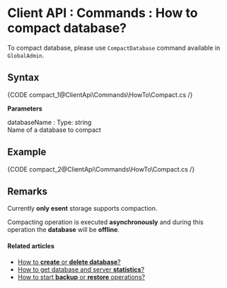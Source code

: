 # Client API : Commands : How to compact database?

To compact database, please use `CompactDatabase` command available in `GlobalAdmin`.

## Syntax

{CODE compact_1@ClientApi\Commands\HowTo\Compact.cs /}

**Parameters**

databaseName
:   Type: string   
Name of a database to compact

## Example

{CODE compact_2@ClientApi\Commands\HowTo\Compact.cs /}

## Remarks

Currently **only esent** storage supports compaction.

Compacting operation is executed **asynchronously** and during this operation the **database** will be **offline**.

#### Related articles

- [How to **create** or **delete database**?](../../../client-api/commands/how-to/create-delete-database)     
- [How to get database and server **statistics**?](../../../client-api/commands/how-to/get-database-and-server-statistics)   
- [How to start **backup** or **restore** operations?](../../../client-api/commands/how-to/start-backup-restore-operations)   

